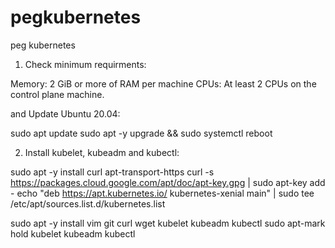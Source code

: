# pegkubernetes
peg kubernetes

1. Check minimum requirments:

Memory: 2 GiB or more of RAM per machine
CPUs: At least 2 CPUs on the control plane machine.

and Update Ubuntu 20.04:

sudo apt update
sudo apt -y upgrade && sudo systemctl reboot

2. Install kubelet, kubeadm and kubectl:

sudo apt -y install curl apt-transport-https
curl -s https://packages.cloud.google.com/apt/doc/apt-key.gpg | sudo apt-key add -
echo "deb https://apt.kubernetes.io/ kubernetes-xenial main" | sudo tee /etc/apt/sources.list.d/kubernetes.list

sudo apt -y install vim git curl wget kubelet kubeadm kubectl
sudo apt-mark hold kubelet kubeadm kubectl


